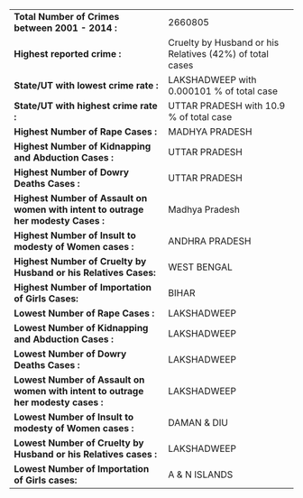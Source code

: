 |||
|------|------|
|**Total Number of Crimes between 2001 - 2014 :**| 2660805  |
|**Highest reported crime :**| Cruelty by Husband or his Relatives (42%) of total cases|
|**State/UT with lowest crime rate :**|LAKSHADWEEP with 0.000101 % of total case|
|**State/UT with highest crime rate :**|UTTAR PRADESH with 10.9 % of total case |
|**Highest Number of Rape Cases :**|MADHYA PRADESH|
|**Highest Number of Kidnapping and Abduction Cases :**|UTTAR PRADESH|
|**Highest Number of Dowry Deaths Cases :**|UTTAR PRADESH|
|**Highest Number of Assault on women with intent to outrage her modesty Cases :**|Madhya Pradesh|
|**Highest Number of Insult to modesty of Women cases :**|ANDHRA PRADESH|
|**Highest Number of Cruelty by Husband or his Relatives Cases:**|WEST BENGAL|
|**Highest Number of Importation of Girls Cases:**|BIHAR|
|**Lowest Number of Rape Cases :**|LAKSHADWEEP|
|**Lowest Number of Kidnapping and Abduction Cases :**|LAKSHADWEEP|
|**Lowest Number of Dowry Deaths Cases :**|LAKSHADWEEP|
|**Lowest Number of Assault on women with intent to outrage her modesty cases :**|LAKSHADWEEP|
|**Lowest Number of Insult to modesty of Women cases :**|DAMAN & DIU|
|**Lowest Number of Cruelty by Husband or his Relatives cases :**|LAKSHADWEEP|
|**Lowest Number of Importation of Girls cases:**|A & N ISLANDS|
